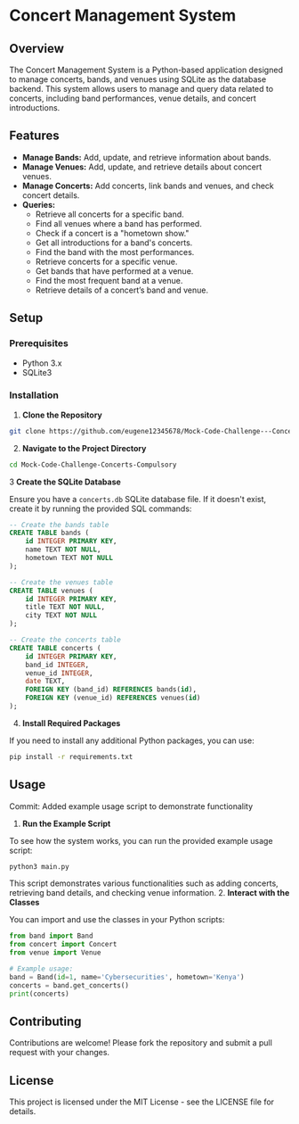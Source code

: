 # Concert Management System
## Overview
The Concert Management System is a Python-based application designed to manage concerts, bands, and venues using SQLite as the database backend. This system allows users to manage and query data related to concerts, including band performances, venue details, and concert introductions.

## Features
- **Manage Bands:** Add, update, and retrieve information about bands.
- **Manage Venues:** Add, update, and retrieve details about concert venues.
- **Manage Concerts:** Add concerts, link bands and venues, and check concert details.
- **Queries:**
  - Retrieve all concerts for a specific band.
  - Find all venues where a band has performed.
  - Check if a concert is a "hometown show."
  - Get all introductions for a band's concerts.
  - Find the band with the most performances.
  - Retrieve concerts for a specific venue.
  - Get bands that have performed at a venue.
  - Find the most frequent band at a venue.
  - Retrieve details of a concert’s band and venue.

## Setup

### Prerequisites
- Python 3.x
- SQLite3

### Installation
1. **Clone the Repository**

```bash
git clone https://github.com/eugene12345678/Mock-Code-Challenge---Concerts---Compulsory.git
```
2. **Navigate to the Project Directory**

```bash
cd Mock-Code-Challenge-Concerts-Compulsory
```
3 **Create the SQLite Database**

Ensure you have a `concerts.db` SQLite database file. If it doesn't exist, create it by running the provided SQL commands:

```sql
-- Create the bands table
CREATE TABLE bands (
    id INTEGER PRIMARY KEY,
    name TEXT NOT NULL,
    hometown TEXT NOT NULL
);

-- Create the venues table
CREATE TABLE venues (
    id INTEGER PRIMARY KEY,
    title TEXT NOT NULL,
    city TEXT NOT NULL
);

-- Create the concerts table
CREATE TABLE concerts (
    id INTEGER PRIMARY KEY,
    band_id INTEGER,
    venue_id INTEGER,
    date TEXT,
    FOREIGN KEY (band_id) REFERENCES bands(id),
    FOREIGN KEY (venue_id) REFERENCES venues(id)
);
```
4. **Install Required Packages**

If you need to install any additional Python packages, you can use:

```bash
pip install -r requirements.txt
```

## Usage
Commit: Added example usage script to demonstrate functionality
1. **Run the Example Script**

To see how the system works, you can run the provided example usage script:
```bash
python3 main.py
```
This script demonstrates various functionalities such as adding concerts, retrieving band details, and checking venue information.
2. **Interact with the Classes**

You can import and use the classes in your Python scripts:
```python
from band import Band
from concert import Concert
from venue import Venue

# Example usage:
band = Band(id=1, name='Cybersecurities', hometown='Kenya')
concerts = band.get_concerts()
print(concerts)
```

## Contributing

Contributions are welcome! Please fork the repository and submit a pull request with your changes.

## License

This project is licensed under the MIT License - see the LICENSE file for details.




